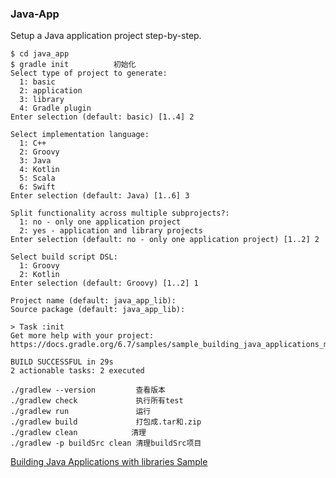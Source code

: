 
### Java-App

Setup a Java application project step-by-step.

```
$ cd java_app
$ gradle init          初始化
Select type of project to generate:
  1: basic
  2: application
  3: library
  4: Gradle plugin
Enter selection (default: basic) [1..4] 2

Select implementation language:
  1: C++
  2: Groovy
  3: Java
  4: Kotlin
  5: Scala
  6: Swift
Enter selection (default: Java) [1..6] 3

Split functionality across multiple subprojects?:
  1: no - only one application project
  2: yes - application and library projects
Enter selection (default: no - only one application project) [1..2] 2

Select build script DSL:
  1: Groovy
  2: Kotlin
Enter selection (default: Groovy) [1..2] 1

Project name (default: java_app_lib): 
Source package (default: java_app_lib): 

> Task :init
Get more help with your project: https://docs.gradle.org/6.7/samples/sample_building_java_applications_multi_project.html

BUILD SUCCESSFUL in 29s
2 actionable tasks: 2 executed
```

```
./gradlew --version         查看版本
./gradlew check             执行所有test
./gradlew run               运行
./gradlew build             打包成.tar和.zip
./gradlew clean　　　       清理
./gradlew -p buildSrc clean 清理buildSrc项目
```

[Building Java Applications with libraries Sample](https://docs.gradle.org/6.7/samples/sample_building_java_applications_multi_project.html)


